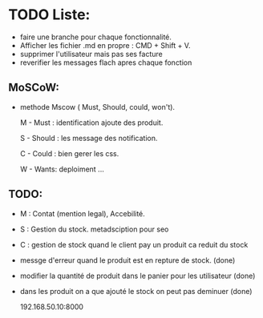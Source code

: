 # TODO Liste:

- faire une branche pour chaque fonctionnalité.
- Afficher les fichier .md en propre : CMD + Shift + V.
- supprimer l'utilisateur mais pas ses facture 
- reverifier les messages flach apres chaque fonction 


## MoSCoW:

- methode Mscow ( Must, Should, could, won't).

   M - Must : identification ajoute des produit.

   S - Should : les message des notification.

   C - Could : bien gerer les css. 

   W - Wants: deploiment ... 

## TODO:
- M : Contat (mention legal), Accebilité.
- S : Gestion du stock. metadsciption pour seo
- C : gestion de stock quand le client pay un produit ca reduit du stock

- messge d'erreur quand le produit est en repture de stock. (done)
- modifier la quantité de produit dans le panier pour les utilisateur (done)
- dans les produit on a que ajouté le stock on peut pas deminuer  (done)

   192.168.50.10:8000